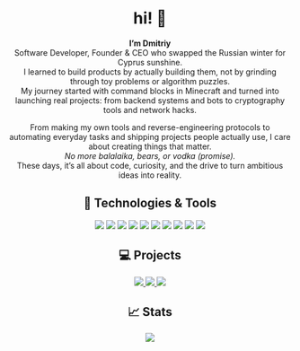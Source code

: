 <h1 align="center">hi! 👋</h1>

<p align="center">
  <b>I’m Dmitriy</b><br>
  Software Developer, Founder & CEO who swapped the Russian winter for Cyprus sunshine.<br>
  I learned to build products by actually building them, not by grinding through toy problems or algorithm puzzles.<br>
  My journey started with command blocks in Minecraft and turned into launching real projects: from backend systems and bots to cryptography tools and network hacks.
</p>

<p align="center">
  From making my own tools and reverse-engineering protocols to automating everyday tasks and shipping projects people actually use, I care about creating things that matter.<br>
  <i>No more balalaika, bears, or vodka (promise).</i><br>
  These days, it’s all about code, curiosity, and the drive to turn ambitious ideas into reality.
</p>

<h2 align="center">🔧 Technologies & Tools</h2>

<p align="center">
  <img src="https://img.shields.io/badge/OS-Arch_Linux-informational?style=flat-square&logo=archlinux&logoColor=white&color=cc000b"/>
  <img src="https://img.shields.io/badge/OS-macOS-informational?style=flat-square&logo=apple&logoColor=white&color=cc000b"/>
  <img src="https://img.shields.io/badge/Editor-VS_Code-informational?style=flat-square&logo=visual-studio-code&logoColor=white&color=cc000b"/>
  <img src="https://img.shields.io/badge/Shell-Zsh-informational?style=flat-square&logo=gnu-bash&logoColor=white&color=cc000b"/>
  <img src="https://img.shields.io/badge/Backend-Python-informational?style=flat-square&logo=python&logoColor=white&color=cc000b"/>
  <img src="https://img.shields.io/badge/Backend-Go-informational?style=flat-square&logo=go&logoColor=white&color=cc000b"/>
  <img src="https://img.shields.io/badge/Frontend-Dart-informational?style=flat-square&logo=dart&logoColor=white&color=cc000b"/>
  <img src="https://img.shields.io/badge/Frontend-Swift-informational?style=flat-square&logo=swift&logoColor=white&color=cc000b"/>
  <img src="https://img.shields.io/badge/Other-Docker-informational?style=flat-square&logo=docker&logoColor=white&color=cc000b"/>
  <img src="https://img.shields.io/badge/Other-Telegram_Bot_API-informational?style=flat-square&logo=telegram&logoColor=white&color=cc000b"/>
</p>

<h2 align="center">💻 Projects</h2>

<p align="center">
  <a href="https://github.com/dmitzsaz/mesh">
    <img src="https://img.shields.io/badge/МЭШ-informational?style=flat-square&logo=bookstack&logoColor=white&color=cc000b"/>
  </a>
  <a href="https://github.com/opensch">
    <img src="https://img.shields.io/badge/openSchool-informational?style=flat-square&logo=&logoColor=white&color=cc000b"/>
  </a>
  <a href="https://github.com/dmitzsaz/shareWatch">
    <img src="https://img.shields.io/badge/shareWatch-informational?style=flat-square&logo=youtube&logoColor=white&color=cc000b"/>
  </a>
</p>

<h2 align="center">📈 Stats</h2>
<p align="center">
  <a href="https://hits.sh/github.com/superdima05/">
    <img src="https://hits.sh/github.com/superdima05.svg?style=flat-square&label=views&color=cc000b&logo=git"/>
  </a>
</p>
